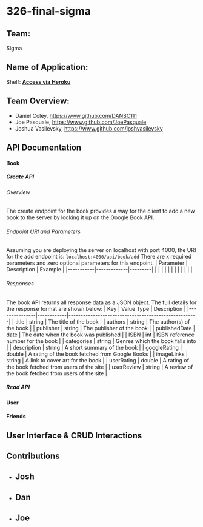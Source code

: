 # 326-final-sigma

## Team:
Sigma

## Name of Application:
Shelf: **[Access via Heroku](https://google.com)**

## Team Overview:
- Daniel Coley, https://www.github.com/DANSC111
- Joe Pasquale, https://www.github.com/JoePasquale
- Joshua Vasilevsky, https://www.github.com/joshvasilevsky

## API Documentation
#### Book
##### Create API
###### Overview
The create endpoint for the book provides a way for the client to add a new book to the server by looking it up on the Google Book API.

###### Endpoint URI and Parameters
Assuming you are deploying the server on localhost with port 4000, the URI for the add endpoint is:
`localhost:4000/api/book/add`
There are x required parameters and zero optional parameters for this endpoint.
| Parameter | Description | Example |
|-----------|-------------|---------|
|           |             |         |
|           |             |         |
|           |             |         |

###### Responses
The book API returns all response data as a JSON object. The full details for the response format are shown below:
| Key           | Value Type | Description                                         |
|---------------|------------|-----------------------------------------------------|
| title         | string     | The title of the book                               |
| authors       | string     | The author(s) of the book                           |
| publisher     | string     | The publisher of the book                           |
| publishedDate | date       | The date when the book was published                |
| ISBN          | int        | ISBN reference number for the book                  |
| categories    | string     | Genres which the book falls into                    |
| description   | string     | A short summary of the book                         |
| googleRating  | double     | A rating of the book fetched from Google Books      |
| imageLinks    | string     | A link to cover art for the book                    |
| userRating    | double     | A rating of the book fetched from users of the site |
| userReview    | string     | A review of the book fetched from users of the site |

##### Read API

#### User

#### Friends

## User Interface & CRUD Interactions

## Contributions
 - Josh
    - 
 - Dan
    - 
 - Joe
    -
